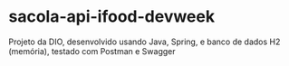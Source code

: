 # sacola-api-ifood-devweek
 Projeto da DIO, desenvolvido usando Java, Spring, e banco de dados H2 (memória), testado com Postman e Swagger

